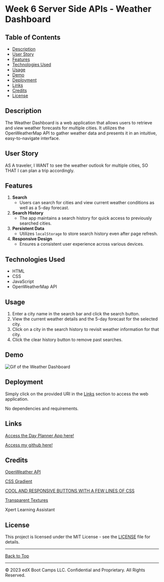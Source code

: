 # Week 6 Server Side APIs - Weather Dashboard

## Table of Contents
- [Description](#description)
- [User Story](#user-story)
- [Features](#features)
- [Technologies Used](#technologies-used)
- [Usage](#usage)
- [Demo](#demo)
- [Deployment](#deployment)
- [Links](#links)
- [Credits](#credits)
- [License](#license)

## Description

The Weather Dashboard is a web application that allows users to retrieve and view weather forecasts for multiple cities. It utilizes the OpenWeatherMap API to gather weather data and presents it in an intuitive, easy-to-navigate interface.

## User Story

AS A traveler, I WANT to see the weather outlook for multiple cities, SO THAT I can plan a trip accordingly.

## Features

1. **Search**
    - Users can search for cities and view current weather conditions as well as a 5-day forecast.
2. **Search History**
    - The app maintains a search history for quick access to previously searched cities.
3. **Persistent Data**
    - Utilizes `localStorage` to store search history even after page refresh.
4. **Responsive Design**
    - Ensures a consistent user experience across various devices.

## Technologies Used

- HTML
- CSS
- JavaScript
- OpenWeatherMap API

## Usage

1. Enter a city name in the search bar and click the search button.
2. View the current weather details and the 5-day forecast for the selected city.
3. Click on a city in the search history to revisit weather information for that city.
4. Click the clear history button to remove past searches.

## Demo

![Gif of the Weather Dashboard](./Assets/demo/app-demo.gif)

## Deployment

Simply click on the provided URl in the [Links](#links) section to access the web application.

No dependencies and requirements.

## Links

[Access the Day Planner App here!]()

[Access my github here!](https://github.com/CYCBrian/module-6-challenge-server-api-weather-forecast-app)

## Credits

[OpenWeather API](https://openweathermap.org/)

[CSS Gradient](https://cssgradient.io/swatches/)

[COOL AND RESPONSIVE BUTTONS WITH A FEW LINES OF CSS](https://fdossena.com/?p=html5cool/buttons/i.frag)

[Transparent Textures](https://www.transparenttextures.com/)

Xpert Learning Assistant

## License

This project is licensed under the MIT License - see the [LICENSE](LICENSE) file for details.
- - -

[Back to Top](#week-6-server-side-apis---weather-dashboard)

- - -
© 2023 edX Boot Camps LLC. Confidential and Proprietary. All Rights Reserved.